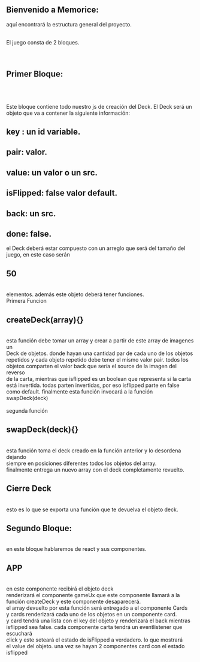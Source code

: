 ## Bienvenido a Memorice:

aquí encontrará la estructura general del proyecto.<br><br>

El juego consta de 2 bloques.<br>
<br><br>

## Primer Bloque:

<br><br>

Este bloque contiene todo nuestro js de creación del Deck. El Deck será un objeto que va a contener la siguiente información:<br>

## key : un id variable.<br>

## pair: valor.<br>

## value: un valor o un src.<br>

## isFlipped: false valor default.<br>

## back: un src.<br>

## done: false.<br>

el Deck deberá estar compuesto con un arreglo que será del tamaño del juego, en este caso serán<br>

## 50

<br> elementos. además este objeto deberá tener funciones.<br>
Primera Funcion

## createDeck(array){}

<br>
esta función debe tomar un array y crear a partir de este array de imagenes un <br>Deck de objetos. donde hayan una cantidad par de cada uno de los objetos <br>repetidos y cada objeto repetido debe tener el mismo valor pair. todos los <br>objetos comparten el valor back que sería el source de la imagen del reverso <br>de la carta, mientras  que isflipped es un boolean que representa si la carta <br>está invertida. todas parten invertidas, por eso isflipped parte en false <br>como default. finalmente esta función invocará a la función swapDeck(deck)<br>

<br>
segunda función<br>

## swapDeck(deck){}

<br>
esta función toma el deck creado en la función anterior y lo desordena dejando <br> siempre en posiciones diferentes todos los objetos del array.
<br> finalmente entrega un nuevo array con el deck completamente revuelto.

## Cierre Deck

<br> esto es lo que se exporta una función que te devuelva el objeto deck.<br>

## Segundo Bloque:

<br> en este bloque hablaremos de react y sus componentes.

## APP

<br>en este componente recibirá el objeto deck
<br>renderizará el componente gameUx que este componente llamará a la función createDeck y este componente desaparecerá.
<br> el array devuelto por esta función será entregado a el componente Cards
<br> y cards renderizará cada uno de los objetos en un componente card. <br>
y card tendrá una lista con el key del objeto y renderizará el back mientras <br>
isflipped sea false. cada componente carta tendrá un eventlistener que escuchará <br> click y este seteará el estado de isFlipped a verdadero. lo que mostrará <br>
el value del objeto. una vez se hayan 2 componentes card con el estado isflipped
